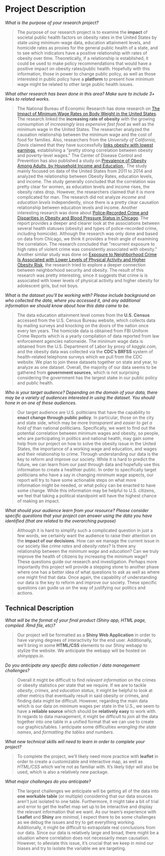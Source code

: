# Project Description
*What is the purpose of your research project?*

>The purpose of our research project is to examine the **impact** of societal public health factors on obesity rates in the United States by state using minimum-wage data, education attainment levels, and homicide rates as proxies for the general public health of a state, and to see which indicators have a positive relationship with rates of obesity over time.  Theoretically, if a relationship is established, it could be used to make policy recommendations that would have a positive impact on obesity rates/public health. Hopefully with this information, those in power to change public policy, as well as those interested in public policy have a **platform** to present how minimum wage might be related to other large public health issues.

*What other research has been done in this area? Make sure to include 3+ links to related works.*

>The National Bureau of Economic Research has done research on [The Impact of Minimum Wage Rates on Body Weight in the United States](https://www.nber.org/papers/w15485). The research linked the **increasing rate of obesity** with the growing consumption of *increasingly less expensive fast food* as well as the minimum wage in the United States. The researcher analyzed the causation relationship between the minimum wage and the cost of food for families. Also, researchers from the _University of California, Davis_ claimed that they have successfully [links obesity with lowest earnings](https://health.ucdavis.edu/publish/news/newsroom/3940), establishing a "pretty *strong* correlation between obesity and poverty-level wages."
The Center of Disease Control and Prevention has also published a study on  [Prevalence of Obesity Among Adults, by Household Income and Education ](https://www.cdc.gov/mmwr/volumes/66/wr/mm6650a1.htm). The study mainly focused on data of the United States from 2011 to 2014 and analyzed the relationship between Obesity Rates, education levels, and income. The study generally concluded that the correlation was pretty clear for women, as education levels and income rises, the obesity rates drop. However, the researchers claimed that it is more complicated for man. The research did not analyze *income* and *education levels* independently, since there is a pretty clear causation relationship between education levels and income.
Another interesting research was done about [Police‐Recorded Crime and Disparities in Obesity and Blood Pressure Status in Chicago](https://www.ncbi.nlm.nih.gov/pmc/articles/PMC5907588/). The report provides a deeper and clearer look at the associations between several health statuses (obesity) and types of police-recorded crime, including homicide). Although the research was only done and based on data from Chicago, we think it provides a fresh angle of examining the correlation. The research concluded that "recurrent exposure to high rates of violent crime was consistently associated with obesity." Another similar study was done on [Exposure to Neighborhood Crime Is Associated with Lower Levels of Physical Activity and Higher Obesity Risk](https://www.liebertpub.com/doi/abs/10.1089/chi.2018.0165), the research tried to explore a deeper connection between neighborhood security and obesity. The result of this research was pretty interesting, since it suggests that crime is is associated with lower levels of physical activity and higher obesity for adolescent girls, but not boys.

*What is the dataset you'll be working with?  Please include background on who collected the data, where you accessed it, and any additional information we should know about how this data came to be.*

>The data education attainment level comes from the **U.S. Census** accessed from the U.S. Census Bureau website, which collects data by mailing surveys and knocking on the doors of the nation once every ten years.  The homicide data is obtained from FBI Uniform Crime Reports which is a yearly compilation of data reported from law enforcement agencies nationwide.  The minimum wage data is obtained from the U.S. Department of Labor by proxy of *kaggle.com*, and the obesity data was collected via the **CDC’s BRFSS** system of health-related telephone surveys which we pull from the CDC website.  We plan to join these datasets together on state and year, to analyze as one dataset. Overall, the majority of our data seems to be gathered from **government sources**, which is not surprising considering the government has the largest stake in our public policy and public health.

*Who is your target audience?  Depending on the domain of your data, there may be a variety of audiences interested in using the dataset. You should hone in on one of these audiences.*

>Our target audience are U.S. politicians that have the capability to **enact change through public policy**. In particular, those on the city and state side, which may be more *transparent* and *easier to get a hold of* than national politicians. Specifically, we want to find out the potential correlation between minimum wages and obesity, so people, who are participating in politics and national health, may gain some help from our project on how to solve the obesity issue in the United States, the importance of a working wage and education, and wages and their relationship to crime. Through understanding our data is the key to reform and improve our society. While it is hard to predict the future, we can learn from our past through data and hopefully use this information to create a healthier public.
	In order to specifically target politicians who have a say in changing minimum wage aspects, our report will try to have some actionable steps on what more information might be needed, or what policy can be enacted to have some change. While this information may be helpful to U.S. citizens, we feel that taking a political standpoint will have the highest chance of making an impact.

*What should your audience learn from your resource? Please consider specific questions that your project can answer using the data you have identified (that are related to the overarching purpose)*

>Although it is hard to simplify such a complicated question in just a few words, we certainly want the audience to raise their attention on the **impact of our decisions**. How can we manage the current issue in our society like *crime rates* and *obesity rates*? Is there any relationship between the *minimum wage* and *education*? Can we truly improve the health of citizens by increasing the minimum wage? These questions guide our research and investigation. Perhaps more importantly this project will provide a stepping stone to another phase where one has a better idea of what questions to ask as well as where one might find that data. Once again, the capability of understanding our data is the key to reform and improve our society. These specific questions can guide us on the way of justifying our politics and actions.

## Technical Description

*What will be the format of your final product (Shiny app, HTML page, compiled .Rmd file, etc)?*

>Our project will be formatted as a **Shiny Web Application** in order to have varying degrees of interactivity for the end user. Additionally, we’ll bring in some **HTML/CSS** elements to our Shiny webapp to stylize the website. We anticipate the webapp will be hosted on *shinyapps.io*.

*Do you anticipate any specific data collection / data management challenges?*

>Overall it might be difficult to find *relevant information* on the crimes or obesity statistics per state that we require. If we are to tackle *obesity*, *crimes*, and *education status*,  it might be helpful to look at other metrics that eventually result in said obesity or crimes, and finding data might be difficult. However, regarding the main data which is our data on minimum wages per state in the U.S., we seem to have a **reliable source** which should be **relatively easy** to work with.
In regards to data management, it might be difficult to *join* all the data together into one table in a unified format that we can use to create our graphics/tables. I anticipate some difficulties *wrangling the state names*, and *formatting the tables and numbers*.

*What new technical skills will need to learn in order to complete your project?*

>To complete the project, we’ll likely need more practice with **leaflet** in order to create a customizable and interactive map, as well as *HTML/CSS* which we’re not as familiar with. It’s likely tidyr will also be used, which is also a relatively new package.

*What major challenges do you anticipate?*

>The largest challenges we anticipate will be getting all of the data into **one workable table** (or multiple) considering that our data sources aren’t just isolated to one table. Furthermore, it might take a bit of trial and error to get the leaflet map set up to be interactive and display the relevant information that we want. As our team’s experience with **Leaflet** and **Shiny** are *minimal*, I expect there to be some challenges as we debug the issues and try to get everything working. Additionally, it might be difficult to extrapolate real conclusions from our data. Since our data is relatively large and broad, there might be a situation where correlation does not necessarily mean causation. However, to alleviate this issue, it’s crucial that we keep in mind our biases and try to isolate the variable we are targeting.
